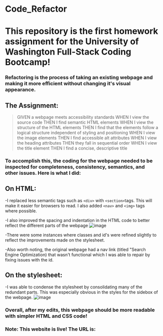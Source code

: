 # Code_Refactor


# This repository is the first homework assignment for the University of Washington Full-Stack Coding Bootcamp!

### Refactoring is the process of taking an existing webpage and making it more efficient without changing it's visual appearance.

## The Assignment:

> GIVEN a webpage meets accessibility standards
WHEN I view the source code
THEN I find semantic HTML elements
WHEN I view the structure of the HTML elements
THEN I find that the elements follow a logical structure independent of styling and positioning
WHEN I view the image elements
THEN I find accessible alt attributes
WHEN I view the heading attributes
THEN they fall in sequential order
WHEN I view the title element
THEN I find a concise, descriptive title

### To accomplish this, the coding for the webpage needed to be inspected for completeness, consistency, semantics, and other issues. Here is what I did:

## On HTML:

-I replaced less semantic tags such as ```<div>``` with ```<section>```tags. This will make it easier for browsers to read. I also added ```<nav>``` and ```<img>``` tags where possible.

-I also improved the spacing and indentation in the HTML code to better reflect the different parts of the webpage 
![image](https://user-images.githubusercontent.com/75188059/102554313-64207000-4079-11eb-8242-a8064f83f3cc.png)

-There were some instances where classes and id's were refined slightly to reflect the improvements made on the stylesheet.

-Also worth noting, the original webpage had a nav link (titled "Search Engine Optimization) that wasn't functional which I was able to repair by fixing issues with the id.

## On the stylesheet:
-I was able to condense the stylesheet by consolidating many of the redundant parts. This was especially obvious in the styles for the sidebox of the webpage. ![image](https://user-images.githubusercontent.com/75188059/102554429-b2357380-4079-11eb-98bb-b6a753423fca.png)

### Overall, after my edits, this webpage should be more readable with simpler HTML and CSS code!

### Note: This website is live! The URL is: